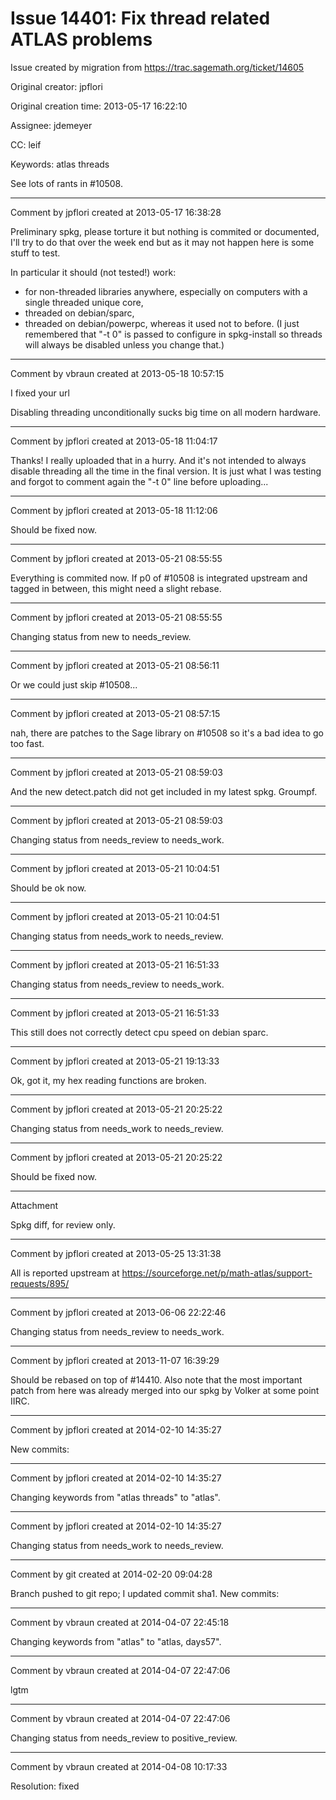 # Issue 14401: Fix thread related ATLAS problems

Issue created by migration from https://trac.sagemath.org/ticket/14605

Original creator: jpflori

Original creation time: 2013-05-17 16:22:10

Assignee: jdemeyer

CC:  leif

Keywords: atlas threads

See lots of rants in #10508.


---

Comment by jpflori created at 2013-05-17 16:38:28

Preliminary spkg, please torture it but nothing is commited or documented, I'll try to do that over the week end but as it may not happen here is some stuff to test.

In particular it should (not tested!) work:
* for non-threaded libraries anywhere, especially on computers with a single threaded unique core,
* threaded on debian/sparc,
* threaded on debian/powerpc,
whereas it used not to before.
(I just remembered that "-t 0" is passed to configure in spkg-install so threads will always be disabled unless you change that.)


---

Comment by vbraun created at 2013-05-18 10:57:15

I fixed your url

Disabling threading unconditionally sucks big time on all modern hardware.


---

Comment by jpflori created at 2013-05-18 11:04:17

Thanks!
I really uploaded that in a hurry.
And it's not intended to always disable threading all the time in the final version.
It is just what I was testing and forgot to comment again the "-t 0" line before uploading...


---

Comment by jpflori created at 2013-05-18 11:12:06

Should be fixed now.


---

Comment by jpflori created at 2013-05-21 08:55:55

Everything is commited now.
If p0 of #10508 is integrated upstream and tagged in between, this might need a slight rebase.


---

Comment by jpflori created at 2013-05-21 08:55:55

Changing status from new to needs_review.


---

Comment by jpflori created at 2013-05-21 08:56:11

Or we could just skip #10508...


---

Comment by jpflori created at 2013-05-21 08:57:15

nah, there are patches to the Sage library on #10508 so it's a bad idea to go too fast.


---

Comment by jpflori created at 2013-05-21 08:59:03

And the new detect.patch did not get included in my latest spkg. Groumpf.


---

Comment by jpflori created at 2013-05-21 08:59:03

Changing status from needs_review to needs_work.


---

Comment by jpflori created at 2013-05-21 10:04:51

Should be ok now.


---

Comment by jpflori created at 2013-05-21 10:04:51

Changing status from needs_work to needs_review.


---

Comment by jpflori created at 2013-05-21 16:51:33

Changing status from needs_review to needs_work.


---

Comment by jpflori created at 2013-05-21 16:51:33

This still does not correctly detect cpu speed on debian sparc.


---

Comment by jpflori created at 2013-05-21 19:13:33

Ok, got it, my hex reading functions are broken.


---

Comment by jpflori created at 2013-05-21 20:25:22

Changing status from needs_work to needs_review.


---

Comment by jpflori created at 2013-05-21 20:25:22

Should be fixed now.


---

Attachment

Spkg diff, for review only.


---

Comment by jpflori created at 2013-05-25 13:31:38

All is reported upstream at https://sourceforge.net/p/math-atlas/support-requests/895/


---

Comment by jpflori created at 2013-06-06 22:22:46

Changing status from needs_review to needs_work.


---

Comment by jpflori created at 2013-11-07 16:39:29

Should be rebased on top of #14410.
Also note that the most important patch from here was already merged into our spkg by Volker at some point IIRC.


---

Comment by jpflori created at 2014-02-10 14:35:27

New commits:


---

Comment by jpflori created at 2014-02-10 14:35:27

Changing keywords from "atlas threads" to "atlas".


---

Comment by jpflori created at 2014-02-10 14:35:27

Changing status from needs_work to needs_review.


---

Comment by git created at 2014-02-20 09:04:28

Branch pushed to git repo; I updated commit sha1. New commits:


---

Comment by vbraun created at 2014-04-07 22:45:18

Changing keywords from "atlas" to "atlas, days57".


---

Comment by vbraun created at 2014-04-07 22:47:06

lgtm


---

Comment by vbraun created at 2014-04-07 22:47:06

Changing status from needs_review to positive_review.


---

Comment by vbraun created at 2014-04-08 10:17:33

Resolution: fixed
